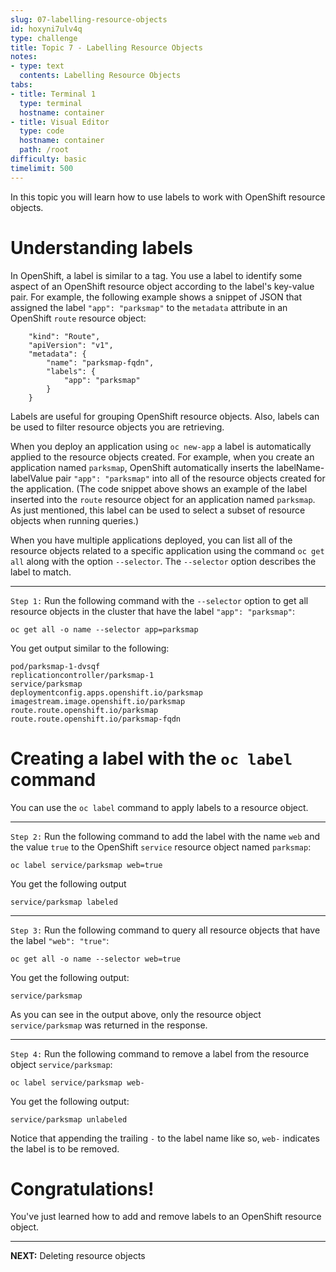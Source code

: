 ```yaml
---
slug: 07-labelling-resource-objects
id: hoxyni7ulv4q
type: challenge
title: Topic 7 - Labelling Resource Objects
notes:
- type: text
  contents: Labelling Resource Objects
tabs:
- title: Terminal 1
  type: terminal
  hostname: container
- title: Visual Editor
  type: code
  hostname: container
  path: /root
difficulty: basic
timelimit: 500
---
```


In this topic you will learn how to use labels to work with OpenShift resource objects.

# Understanding labels

In OpenShift, a label is similar to a tag. You use a label to identify some aspect of an OpenShift resource object according to the label's key-value pair. For example, the following example shows a snippet of JSON that assigned the label `"app": "parksmap"` to the `metadata` attribute in an OpenShift `route` resource object:

```
	"kind": "Route",
	"apiVersion": "v1",
	"metadata": {
		"name": "parksmap-fqdn",
		"labels": {
			"app": "parksmap"
		}
	}
  ```

Labels are useful for grouping OpenShift resource objects. Also, labels can be used to filter resource objects you are retrieving.

When you deploy an application using `oc new-app` a label is automatically applied to the resource objects created. For example, when you create an application named `parksmap`, OpenShift automatically inserts the labelName-labelValue pair `"app": "parksmap"` into all of the resource objects created for the application. (The code snippet above shows an example of the label inserted into the `route` resource object for an application named `parksmap`. As just mentioned, this label can be used to select a subset of resource objects when running queries.)

When you have multiple applications deployed, you can list all of the resource objects related to a specific application using the command `oc get all` along with the option `--selector`. The `--selector` option describes the label to match.

----

`Step 1:` Run the following command with the `--selector` option to get all resource objects in the cluster that have the label `"app": "parksmap"`:

```
oc get all -o name --selector app=parksmap
```

You get output similar to the following:

```
pod/parksmap-1-dvsqf
replicationcontroller/parksmap-1
service/parksmap
deploymentconfig.apps.openshift.io/parksmap
imagestream.image.openshift.io/parksmap
route.route.openshift.io/parksmap
route.route.openshift.io/parksmap-fqdn
```

# Creating a label with the `oc label` command

You can use the `oc label` command to apply labels to a resource object.

----

`Step 2:` Run the following command to add the label with the name `web` and the value `true` to the OpenShift `service` resource object named `parksmap`:

```
oc label service/parksmap web=true
```

You get the following output

```
service/parksmap labeled
```
----

`Step 3:` Run the following command to query all resource objects that have the label `"web": "true"`:

```
oc get all -o name --selector web=true
```

You get the following output:

```
service/parksmap
```

As you can see in the output above, only the resource object `service/parksmap` was returned in the response.

----

`Step 4:` Run the following command to remove a label from the resource object `service/parksmap`:

```
oc label service/parksmap web-
```

You get the following output:

```
service/parksmap unlabeled
```


Notice that appending the trailing ``-`` to the label name like so, `web-` indicates the label is to be removed.

# Congratulations!

 You've just learned how to add and remove labels to an OpenShift resource object.

----

**NEXT:** Deleting resource objects
